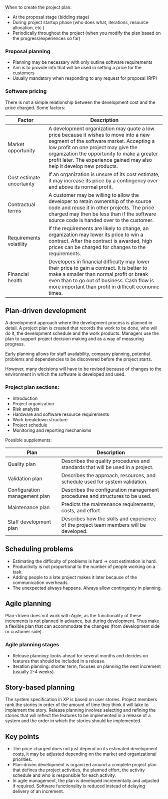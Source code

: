 When to create the project plan:
- At the proposal stage (bidding stage)
- During project startup phase (who does what, iterations, resource allocation, etc.)
- Periodically throughout the project (when you modify the plan based on the progress/experiences so far)

### Proposal planning
- Planning may be necessary with only outline software requirements
- Aim is to provide info that will be used in setting a price for the customers
- Usually mandatory when responding to any request for proposal (RfP)

### Software pricing
There is not a simple relationship between the development cost and the price charged. Some factors:

| Factor | Description |
| --- | --- |
| Market opportunity | A development organization may quote a low price because it wishes to move into a new segment of the software market. Accepting a low profit on one project may give the organization the opportunity to make a greater profit later. The experience gained may also help it develop new products. |
| Cost estimate uncertainty | If an organization is unsure of its cost estimate, it may increase its price by a contingency over and above its normal profit. |
| Contractual terms | A customer may be willing to allow the developer to retain ownership of the source code and reuse it in other projects. The price charged may then be less than if the software source code is handed over to the customer. |
| Requirements volatility | If the requirements are likely to change, an organization may lower its price to win a contract. After the contract is awarded, high prices can be charged for changes to the requirements. |
| Financial health | Developers in financial difficulty may lower their price to gain a contract. It is better to make a smaller than normal profit or break even than to go out of business. Cash flow is more important than profit in difficult economic times. |

## Plan-driven development
A development approach where the development process is planned in detail. A project plan is created that records the work to be done, who will do it, the development schedule and the work products. Managers use the plan to support project decision making and as a way of measuring progress.

Early planning allows for staff availability, company planning, potential problems and dependencies to be discovered before the project starts.

However, many decisions will have to be revised because of changes to the environment in which the software is developed and used.

### Project plan sections:
- Introduction
- Project organization
- Risk analysis
- Hardware and software resource requirements
- Work breakdown structure
- Project schedule
- Monitoring and reporting mechanisms

Possible supplements:

| Plan | Description |
| --- | --- |
| Quality plan | Describes the quality procedures and standards that will be used in a project. |
| Validation plan | Describes the approach, resources, and schedule used for system validation. |
| Configuration management plan | Describes the configuration management procedures and structures to be used. |
| Maintenance plan | Predicts the maintenance requirements, costs, and effort. |
| Staff development plan | Describes how the skills and experience of the project team members will be developed. |

## Scheduling problems
- Estimating the difficulty of problems is hard -> cost estimation is hard.
- Productivity is not proportional to the number of people working on a task.
- Adding people to a late project makes it later because of the communication overheads.
- The unexpected always happens. Always allow contingency in planning.

## Agile planning
Plan-driven does not work with Agile, as the functionality of these increments is not planned in advance, but during development. Thus make a flexible plan that can accommodate the changes (from development side or customer side).

### Agile planning stages
- Release planning: looks ahead for several months and decides on features that should be included in a release.
- Iteration planning: shorter term, focuses on planning the next increment (usually 2-4 weeks).

## Story-based planning
The system specification in XP is based on user stories. Project members rank the stories in order of the amount of time they think it will take to implement the story.
Release planning involves selecting and refining the stories that will reflect the features to be implemented in a release of a system and the order in which the stories should be implemented.

## Key points
- The price charged does not just depend on its estimated development costs, it may be adjusted depending on the market and organizational priorities.
- Plan-driven development is organized around a complete project plan that defines the project activities, the planned effort, the activity schedule and who is responsible for each activity.
- In agile management, the plan is developed incrementally and adjusted if required. Software functionality is reduced instead of delaying delivery of an increment.